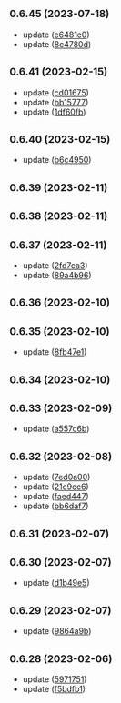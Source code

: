 ## <small>0.6.45 (2023-07-18)</small>

* update ([e6481c0](https://github.com/obvious21/o21pay-components/commit/e6481c0))
* update ([8c4780d](https://github.com/obvious21/o21pay-components/commit/8c4780d))



## <small>0.6.41 (2023-02-15)</small>

* update ([cd01675](https://github.com/obvious21/o21pay-components/commit/cd01675))
* update ([bb15777](https://github.com/obvious21/o21pay-components/commit/bb15777))
* update ([1df60fb](https://github.com/obvious21/o21pay-components/commit/1df60fb))



## <small>0.6.40 (2023-02-15)</small>

* update ([b6c4950](https://github.com/obvious21/o21pay-components/commit/b6c4950))



## <small>0.6.39 (2023-02-11)</small>




## <small>0.6.38 (2023-02-11)</small>




## <small>0.6.37 (2023-02-11)</small>

* update ([2fd7ca3](https://github.com/obvious21/o21pay-components/commit/2fd7ca3))
* update ([89a4b96](https://github.com/obvious21/o21pay-components/commit/89a4b96))



## <small>0.6.36 (2023-02-10)</small>




## <small>0.6.35 (2023-02-10)</small>

* update ([8fb47e1](https://github.com/obvious21/o21pay-components/commit/8fb47e1))



## <small>0.6.34 (2023-02-10)</small>




## <small>0.6.33 (2023-02-09)</small>

* update ([a557c6b](https://github.com/obvious21/o21pay-components/commit/a557c6b))



## <small>0.6.32 (2023-02-08)</small>

* update ([7ed0a00](https://github.com/obvious21/o21pay-components/commit/7ed0a00))
* update ([21c9cc6](https://github.com/obvious21/o21pay-components/commit/21c9cc6))
* update ([faed447](https://github.com/obvious21/o21pay-components/commit/faed447))
* update ([bb6daf7](https://github.com/obvious21/o21pay-components/commit/bb6daf7))



## <small>0.6.31 (2023-02-07)</small>




## <small>0.6.30 (2023-02-07)</small>

* update ([d1b49e5](https://github.com/obvious21/o21pay-components/commit/d1b49e5))



## <small>0.6.29 (2023-02-07)</small>

* update ([9864a9b](https://github.com/obvious21/o21pay-components/commit/9864a9b))



## <small>0.6.28 (2023-02-06)</small>

* update ([5971751](https://github.com/obvious21/o21pay-components/commit/5971751))
* update ([f5bdfb1](https://github.com/obvious21/o21pay-components/commit/f5bdfb1))



